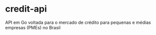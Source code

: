 # credit-api
API em Go voltada para o mercado de crédito para pequenas e médias empresas (PMEs) no Brasil
